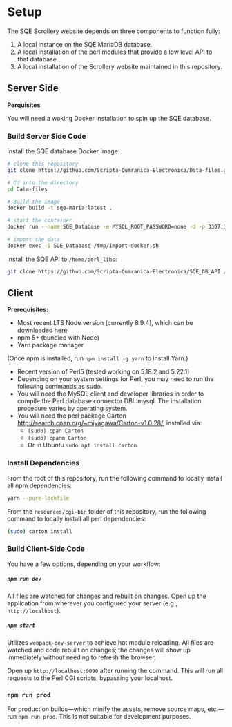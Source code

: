 # Setup

The SQE Scrollery website depends on three components to function fully:

1. A local instance on the SQE MariaDB database.
2. A local installation of the perl modules that provide a low level API to that database.
3. A local installation of the Scrollery website maintained in this repository.

## Server Side

**Perquisites**

You will need a woking Docker installation to spin up the SQE database.

### Build Server Side Code

Install the SQE database Docker Image:

```bash
# clone this repository
git clone https://github.com/Scripta-Qumranica-Electronica/Data-files.git

# Cd into the directory
cd Data-files

# Build the image
docker build -t sqe-maria:latest .

# start the container
docker run --name SQE_Database -e MYSQL_ROOT_PASSWORD=none -d -p 3307:3306 sqe-maria:latest

# import the data
docker exec -i SQE_Database /tmp/import-docker.sh
```

Install the SQE API to `/home/perl_libs`:

```bash
git clone https://github.com/Scripta-Qumranica-Electronica/SQE_DB_API /home/perl_libs
``` 

## Client

**Prerequisites:**

* Most recent LTS Node version (currently 8.9.4), which can be downloaded [here](https://nodejs.org/en/download/)
* npm 5+ (bundled with Node)
* Yarn package manager

(Once npm is installed, run `npm install -g yarn` to install Yarn.)

* Recent version of Perl5 (tested working on 5.18.2 and 5.22.1)
* Depending on your system settings for Perl, you may need to run the following commands as sudo.
* You will need the MySQL client and developer libraries in order to compile the Perl database connector DBI::mysql.  The installation procedure varies by operating system.
* You will need the perl package Carton http://search.cpan.org/~miyagawa/Carton-v1.0.28/, installed via:
    * `(sudo) cpan Carton`
    * `(sudo) cpanm Carton`
    * Or in Ubuntu `sudo apt install carton`

### Install Dependencies

From the root of this repository, run the following command to locally install all npm dependencies:

```bash
yarn --pure-lockfile
```

From the `resources/cgi-bin` folder of this repository, run the following command to locally install all perl dependencies:

```bash
(sudo) carton install
```

### Build Client-Side Code

You have a few options, depending on your workflow:

##### `npm run dev`

All files are watched for changes and rebuilt on changes. Open up the application from wherever you configured your server (e.g., `http://localhost`).

##### `npm start`

Utilizes `webpack-dev-server` to achieve hot module reloading. All files are watched and code rebuilt on changes; the changes will show up immediately without needing to refresh the browser.

Open up `http://localhost:9090` after running the command. This will run all requests to the Perl CGI scripts, bypassing your localhost.

### `npm run prod`

For production builds—which minify the assets, remove source maps, etc.—run ```npm run prod```. This is not suitable for development purposes.



